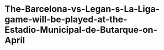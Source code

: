 # The-Barcelona-vs-Legan-s-La-Liga-game-will-be-played-at-the-Estadio-Municipal-de-Butarque-on-April